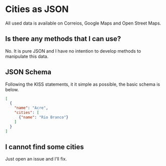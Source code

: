# Cities as JSON

All used data is available on Correios, Google Maps and Open Street Maps.

## Is there any methods that I can use?

No. It is pure JSON and I have no intention to develop methods to manipulate this data.

## JSON Schema

Following the KISS statements, it it simple as possible, the basic schema is below.

```json
[
  {
    "name": "Acre",
    "cities": [
      {"name": "Rio Branco"}
    ]
  }
]
```

## I cannot find some cities

Just open an issue and I'll fix.
